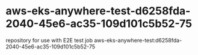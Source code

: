 # aws-eks-anywhere-test-d6258fda-2040-45e6-ac35-109d101c5b52-75
repository for use with E2E test job aws-eks-anywhere-test:d6258fda-2040-45e6-ac35-109d101c5b52-75
